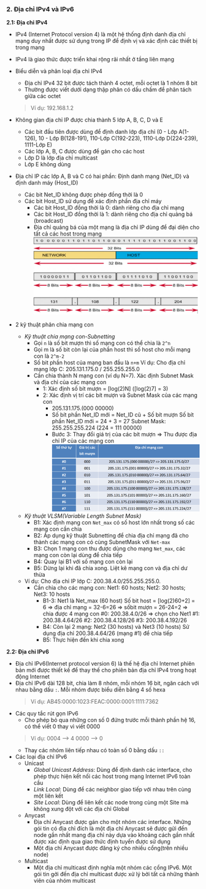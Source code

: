 ### 2. Địa chỉ IPv4 và IPv6
**2.1: Địa chỉ IPv4**
- IPv4 (Internet Protocol version 4) là một hệ thống định danh địa chỉ mạng duy nhất được sử dụng trong IP để định vị và xác định các thiết bị trong mạng
- IPv4 là giao thức được triển khai rộng rãi nhất ở tầng liên mạng
- Biểu diễn và phân loại địa chỉ IPv4
  - Địa chỉ IPv4 32 bit được tách thành 4 octet, mỗi octet là 1 nhóm 8 bit
  - Thường được viết dưới dạng thập phân có dấu chấm để phân tách giữa các octet
  >Ví dụ: 192.168.1.2
  
- Không gian địa chỉ IP được chia thành 5 lớp A, B, C, D và E
  - Các bit đầu tiên được dùng để định danh lớp địa chỉ (0 - Lớp A(1-126), 10 - Lớp B(128-191), 110-Lớp C(192-223), 1110-Lớp D(224-239), 1111-Lớp E)
  - Các lớp A, B, C được dùng để gán cho các host
  - Lớp D là lớp địa chỉ multicast
  - Lớp E không dùng
- Địa chỉ IP các lớp A, B và C có hai phần: Định danh mạng
(Net_ID) và định danh máy (Host_ID)
  - Các bit Net_ID không được phép đồng thời là 0
  - Các bit Host_ID sử dụng để xác định phần địa chỉ máy
    - Các bit Host_ID đồng thời là 0: dành riêng cho địa chỉ mạng
    - Các bit Host_ID đồng thời là 1: dành riêng cho địa chỉ quảng bá (broadcast)
    - Địa chỉ quảng bá của một mạng là địa chỉ IP dùng để đại diện cho tất cả các host trong mạng
![alt](Image/image3.png)
- 2 kỹ thuật phân chia mạng con
  - *Kỹ thuật chia mạng con-Subnetting*
    - Gọi `n` là số bit mượn thì số mạng con có thể chia là `2^n`
    - Gọi m là số bit còn lại của phần host thì số host cho mỗi mạng con là `2^m-2`
    - Số bit phần host của mạng ban đầu là `n+m`
  Ví dụ: Cho địa chỉ mạng lớp C: 205.131.175.0 / 255.255.255.0
    - Cần chia thành N mạng con (ví dụ N=7). Xác định Subnet Mask và địa chỉ của các mạng con
      - 1: Xác định số bít mượn = [log(2)N] ([log(2)7] = 3)
      - 2: Xác định vị trí các bít mượn và Subnet Mask của các mạng con
        - 205.131.175.(000 00000)
        - Số bít phần Net_ID mới = Net_ID cũ + Số bít mượn
          Số bít phần Net_ID mới = 24 + 3 = 27
          Subnet Mask: 255.255.255.224 (224 = 111 00000)
        - Bước 3: Thay đổi giá trị của các bít mượn => Thu được địa chỉ IP của các mạng con
  ![alt](Image/image4.png)
  - *Kỹ thuật VLSM(Variable Length Subnet Mask)*
    - B1: Xác định mạng con `Net_max` có số host lớn nhất trong số các mạng con cần chia
    - B2: Áp dụng kỹ thuật Subnetting để chia địa chỉ mạng đã cho thành các mạng con có cùng SubnetMask với `Net-max`
    - B3: Chọn 1 mạng con thu được dùng cho mạng `Net_max`, các mạng con còn lại dùng để chia tiếp
    - B4: Quay lại B1 với số mạng con còn lại
    - B5: Dừng lại khi đã chia xong. Liệt kê mạng con và địa chỉ dư thừa
  - Ví dụ: Cho địa chỉ IP lớp C: 200.38.4.0/255.255.255.0.
    - Cần chia cho các mạng con: Net1: 60 hosts; Net2: 30 hosts; Net3: 10 hosts
      - B1-3: Net1 là Net_max (60 host)
        Số bit host = [log(2)60+2] = 6 => địa chỉ mạng = 32-6=26 => sốbit mượn = 26-24=2 => chia được 4 mạng con
        #0: 200.38.4.0/26 => chọn cho Net1
        #1: 200.38.4.64/26 
        #2: 200.38.4.128/26
        #3: 200.38.4.192/26
      - B4: Còn lại 2 mạng: Net2 (30 hosts) và Net3 (10 hosts)
        Sử dụng địa chỉ 200.38.4.64/26 (mạng #1) để chia tiếp
      - B5: Thực hiện đến khi chia xong
  
**2.2: Địa chỉ IPv6**
- Địa chỉ IPv6(Internet protocol version 6) là thế hệ địa chỉ Internet phiên bản mới được thiết kế để thay thế cho phiên bản địa chỉ IPv4 trong hoạt động Internet
- Địa chỉ IPv6 dài 128 bit, chia làm 8 nhóm, mỗi nhóm 16 bit, ngăn cách với nhau bằng dấu `:`. Mỗi nhóm được biểu diễn bằng 4 số hexa
  > Ví dụ: AB45:0000:1023:FEAC:0000:0001:1111:7362
- Các quy tắc rút gọn IPv6
  - Cho phép bỏ qua những con số 0 đứng trước mỗi thành phần hệ 16, có thể viết 0 thay vì viết 0000
  > Ví dụ: 
    0004 --> 4
    0000 --> 0
  - Thay các nhóm liên tiếp nhau có toàn số 0 bằng dấu `::`
- Các loại địa chỉ IPv6
  - Unicast
    - *Global Unicast Address*: Dùng để định danh các interface, cho phép thực hiện kết nối các host trong mạng Internet IPv6 toàn cầu
    - *Link Local*: Dùng để các neighbor giao tiếp với nhau trên cùng một liên kết 
    - *Site Local*: Dùng để liên kết các node trong cùng một Site mà không xung đột với các địa chỉ Global
  - Anycast
    - Địa chỉ Anycast được gán cho một nhóm các interface. Những gói tin có địa chỉ đích là một địa chỉ Anycast sẽ được gửi đến node gần nhất mang địa chỉ này dựa vào khoảng cách gần nhất được xác định qua giao thức định tuyến được sử dụng
    - Một địa chỉ Anycast được đăng ký cho nhiều cổng(trên nhiều node)
  - Multicast 
    - Một địa chỉ multicast định nghĩa một nhóm các cổng IPv6. Một gói tin gởi đến địa chỉ multicast được xử lý bởi tất cả những thành viên của nhóm multicast 
  
